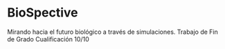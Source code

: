 # BioSpective
Mirando hacia el futuro biológico a través de simulaciones.
Trabajo de Fin de Grado
Cualificación 10/10
